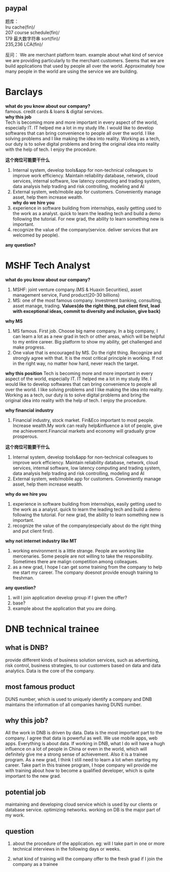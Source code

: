 <!--
# Template

**what do you know about our company?**
 **why this job**
 **这个岗位可能要干什么**
 **why do we hire you**
 **any question?**
 -->

## paypal

题库：  
lru cache(fin)/  
207 course schedule(fin)/  
179 最大数字符串 sort(fin)/  
235,236 LCA(fin)/

反问：
We are merchant platform team. example about what kind of service we are providing particularly to the merchant customers.
Seems that we are build applications that used by people all over the world. Approximately how many people in the world are using the service we are building.

# Barclays

**what do you know about our company?**  
famous. credit cards & loans & digital services.  
**why this job**  
Tech is becoming more and more important in every aspect of the world, especially IT. IT helped me a lot in my study life. I would like to develop softwares that can bring convenience to people all over the world.
I like solving problems and I like making the idea into reality. Working as a tech, our duty is to solve digital problems and bring the original idea into reality with the help of tech. I enjoy the procedure.

**这个岗位可能要干什么**

1. Internal system, develop tools&app for non-technical colleagues to improve work efficiency. Maintain reliability database, network, cloud services, internal software, low latency computing and trading system, data analysis help trading and risk controlling, modeling and AI
2. External system, web/mobile app for customers. Conveniently manage asset, help them increase wealth.  
   **why do we hire you**
3. experience in software building from internships, easily getting used to the work as a analyst. quick to learn the leading tech and build a demo following the tutorial. For new grad, the ability to learn something new is important.
4. recognize the value of the company(service. deliver services that are welcomed by people).

**any question?**

# MSHF Tech Analyst

**what do you know about our company?**

1. MSHF: joint venture company.(MS & Huaxin Securities), asset management service, Fund product(20-30 billions)
2. MS: one of the most famous company. Investment banking, consulting, asset manage, trading. **Values(do the right thing, put client first, lead with exceptional ideas, commit to diversity and inclusion, give back)**

**why MS**

1. MS famous. First job. Choose big name company. In a big company, I can learn a lot as a new grad in tech or other areas, which will be helpful to my entire career. Big platform to show my ability, get challenged and make progress.
1. One value that is encouraged by MS. Do the right thing. Recognize and strongly agree with that. It is the most critical principle in working. If not in the right way, no matter how hard, never reach the target.

**why this position**
Tech is becoming more and more important in every aspect of the world, especially IT. IT helped me a lot in my study life. I would like to develop softwares that can bring convenience to people all over the world.
I like solving problems and I like making the idea into reality. Working as a tech, our duty is to solve digital problems and bring the original idea into reality with the help of tech. I enjoy the procedure.

**why financial industry**

1. Financial industry, stock market. Fin&Eco important to most people. Increase wealth.My work can really help&influence a lot of people, give me achievement.Financial markets and economy will gradually grow prosperous.

**这个岗位可能要干什么**

1. Internal system, develop tools&app for non-technical colleagues to improve work efficiency. Maintain reliability database, network, cloud services, internal software, low latency computing and trading system, data analysis help trading and risk controlling, modeling and AI
2. External system, web/mobile app for customers. Conveniently manage asset, help them increase wealth.

**why do we hire you**

1.  experience in software building from internships, easily getting used to the work as a analyst. quick to learn the leading tech and build a demo following the tutorial. For new grad, the ability to learn something new is important.
2.  recognize the value of the company(especially about do the right thing and put client first).

**why not internet industry like MT**

1. working environment is a little strange. People are working like mercenaries. Some people are not willing to take the responsibility. Sometimes there are malign competition among colleagues.
2. as a new grad, I hope I can get some training from the company to help me start my career. The company doesnot provide enough training to freshman.

**any question?**

1. will I join application develop group if I given the offer?
1. base?
1. example about the application that you are doing.

# DNB technical trainee

## what is DNB?

provide different kinds of business solution services, such as advertising, risk control, business strategies, to our customers based on data and data analytics. Data is the core of the company.

## most famous product

DUNS number, which is used to uniquely identify a company and DNB maintains the information of all companies having DUNS number.

## why this job?

All the work in DNB is driven by data. Data is the most important part to the company. I agree that data is powerful as well. We use mobile apps, web apps. Everything is about data. If working in DNB, what I do will have a hugh influence on a lot of people in China or even in the world, which will definitely give me a strong sense of achievement.
Also it is a trainee program. As a new grad, I think I still need to learn a lot when starting my career. Take part in this trainee program, I hope company wil provide me with training about how to become a qualified developer, which is quite important to the new grad.

## potential job

maintaining and developing cloud service which is used by our clients or database service. optimizing networks.
working on DB is the major part of my work.

## question

1. about the procedure of the application. eg: will I take part in one or more technical interviews in the following days or weeks.

2. what kind of training will the company offer to the fresh grad if I join the company as a trainee
